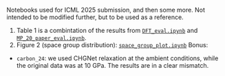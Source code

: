 Notebooks used for ICML 2025 submission, and then some more. Not intended to be modified further, but to be used as a reference.
1. Table 1 is a combintation of the results from [`DFT_eval.ipynb`](DFT_eval.ipynb) and [`MP_20_paper_eval.ipynb`](MP_20_paper_eval.ipynb).
2. Figure 2 (space group distribution): [`space_group_plot.ipynb`](space_group_plot.ipynb)
Bonus:
 - `carbon_24`: we used CHGNet relaxation at the ambient conditions, while the original data was at 10 GPa. The results are in a clear mismatch.